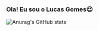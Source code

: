 ### Ola! Eu sou o Lucas Gomes😉

![Anurag's GitHub stats](https://github-readme-stats.vercel.app/api?username=anuraghazra&show_icons=true&theme=radical)
